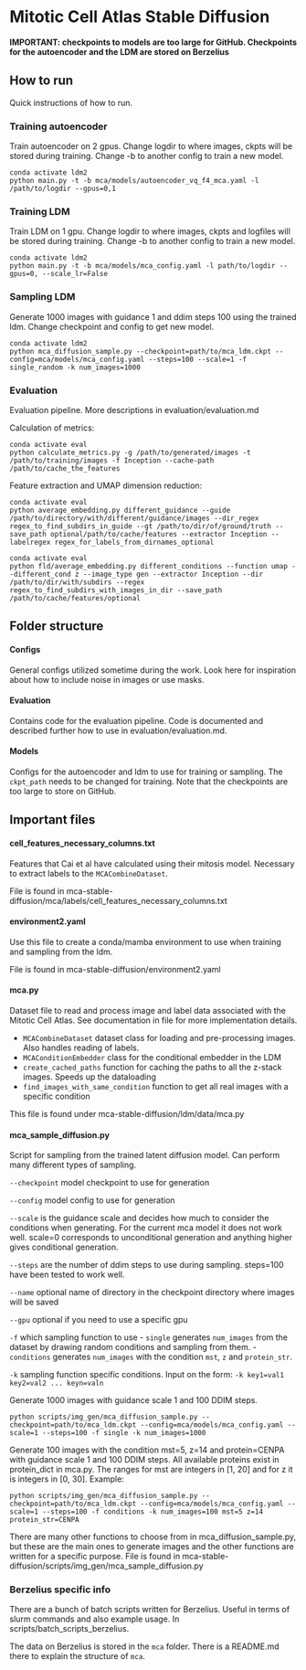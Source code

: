 
# Mitotic Cell Atlas Stable Diffusion

**IMPORTANT: checkpoints to models are too large for GitHub. Checkpoints for the autoencoder and the LDM are stored on Berzelius**

## How to run
Quick instructions of how to run. 

### Training autoencoder

Train autoencoder on 2 gpus. Change logdir to where images, ckpts will be stored during training. Change -b to another config to train a new model.


````
conda activate ldm2
python main.py -t -b mca/models/autoencoder_vq_f4_mca.yaml -l /path/to/logdir --gpus=0,1
````

### Training LDM
Train LDM on 1 gpu. Change logdir to where images, ckpts and logfiles will be stored during training. Change -b to another config to train a new model.
````
conda activate ldm2
python main.py -t -b mca/models/mca_config.yaml -l path/to/logdir --gpus=0, --scale_lr=False
````


### Sampling LDM
Generate 1000 images with guidance 1 and ddim steps 100 using the trained ldm. Change checkpoint and config to get new model.
````
conda activate ldm2
python mca_diffusion_sample.py --checkpoint=path/to/mca_ldm.ckpt --config=mca/models/mca_config.yaml --steps=100 --scale=1 -f single_random -k num_images=1000
````


### Evaluation
Evaluation pipeline. More descriptions in evaluation/evaluation.md 

Calculation of metrics:
````
conda activate eval
python calculate_metrics.py -g /path/to/generated/images -t /path/to/training/images -f Inception --cache-path /path/to/cache_the_features
````

Feature extraction and UMAP dimension reduction:
````
conda activate eval
python average_embedding.py different_guidance --guide /path/to/directory/with/different/guidance/images --dir_regex regex_to_find_subdirs_in_guide --gt /path/to/dir/of/ground/truth --save_path optional/path/to/cache/features --extractor Inception --labelregex regex_for_labels_from_dirnames_optional
````
````
conda activate eval
python fld/average_embedding.py different_conditions --function umap --different_cond z --image_type gen --extractor Inception --dir /path/to/dir/with/subdirs --regex regex_to_find_subdirs_with_images_in_dir --save_path /path/to/cache/features/optional
````


## Folder structure

#### Configs
General configs utilized sometime during the work. Look here for inspiration about how to include noise in images or use masks.

#### Evaluation
Contains code for the evaluation pipeline. Code is documented and described further how to use in evaluation/evaluation.md.

#### Models
Configs for the autoencoder and ldm to use for training or sampling.  The `ckpt_path` needs to be changed for training. Note that the checkpoints are too large to store on GitHub. 

## Important files 

#### cell_features_necessary_columns.txt
Features that Cai et al have calculated using their mitosis model. Necessary to extract labels to the `MCACombineDataset`.

File is found in mca-stable-diffusion/mca/labels/cell_features_necessary_columns.txt

#### environment2.yaml
Use this file to create a conda/mamba environment to use when training and sampling from the ldm. 

File is found in mca-stable-diffusion/environment2.yaml

#### mca.py
Dataset file to read and process image and label data associated with the Mitotic Cell Atlas. See documentation in file for more implementation details. 

- `MCACombineDataset` dataset class for loading and pre-processing images. Also handles reading of labels. 
- `MCAConditionEmbedder` class for the conditional embedder in the LDM
- `create_cached_paths` function for caching the paths to all the z-stack images. Speeds up the dataloading
- `find_images_with_same_condition` function to get all real images with a specific condition

This file is found under mca-stable-diffusion/ldm/data/mca.py

#### mca_sample_diffusion.py
Script for sampling from the trained latent diffusion model. Can perform many different types of sampling. 

`--checkpoint` model checkpoint to use for generation

`--config` model config to use for generation

`--scale` is the guidance scale and decides how much to consider the conditions when generating. For the current mca model it does not work well. scale=0 corresponds to unconditional generation and anything higher gives conditional generation.

`--steps` are the number of ddim steps to use during sampling. steps=100 have been tested to work well. 

`--name` optional name of directory in the checkpoint directory where images will be saved

`--gpu` optional if you need to use a specific gpu

`-f` which sampling function to use
    - `single` generates `num_images` from the dataset by drawing random conditions and sampling from them. 
    - `conditions` generates `num_images` with the condition `mst`, `z` and `protein_str`.

`-k` sampling function specific conditions. Input on the form: `-k key1=val1 key2=val2 ... keyn=valn`

Generate 1000 images with guidance scale 1 and 100 DDIM steps. 
````
python scripts/img_gen/mca_diffusion_sample.py --checkpoint=path/to/mca_ldm.ckpt --config=mca/models/mca_config.yaml --scale=1 --steps=100 -f single -k num_images=1000
````

Generate 100 images with the condition mst=5, z=14 and protein=CENPA with guidance scale 1 and 100 DDIM steps. All available proteins exist in protein_dict in mca.py. The ranges for mst are integers in [1, 20] and for z it is integers in [0, 30]. Example:
````
python scripts/img_gen/mca_diffusion_sample.py --checkpoint=path/to/mca_ldm.ckpt --config=mca/models/mca_config.yaml --scale=1 --steps=100 -f conditions -k num_images=100 mst=5 z=14 protein_str=CENPA
````

There are many other functions to choose from in mca_diffusion_sample.py, but these are the main ones to generate images and the other functions are written for a specific purpose. File is found in mca-stable-diffusion/scripts/img_gen/mca_sample_diffusion.py


### Berzelius specific info
There are a bunch of batch scripts written for Berzelius. Useful in terms of slurm commands and also example usage. In scripts/batch_scripts_berzelius.

The data on Berzelius is stored in the `mca` folder. There is a README.md there to explain the structure of `mca`. 

